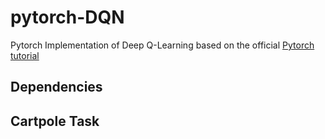 # pytorch-DQN
Pytorch Implementation of Deep Q-Learning based on the official [Pytorch tutorial](https://pytorch.org/tutorials/intermediate/reinforcement_q_learning.html)

## Dependencies

## Cartpole Task
